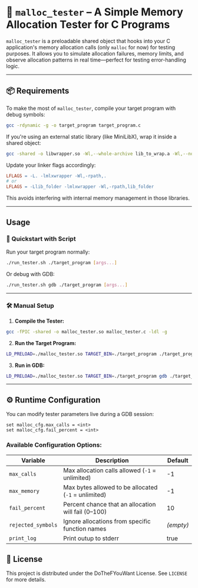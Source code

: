 # 🧪 `malloc_tester` – A Simple Memory Allocation Tester for C Programs

`malloc_tester` is a preloadable shared object that hooks into your C application's memory allocation calls (only `malloc` for now) for testing purposes. It allows you to simulate allocation failures, memory limits, and observe allocation patterns in real time—perfect for testing error-handling logic.

---

## 📦 Requirements

To make the most of `malloc_tester`, compile your target program with debug symbols:

```bash
gcc -rdynamic -g -o target_program target_program.c
```

If you're using an external static library (like MiniLibX), wrap it inside a shared object:

```bash
gcc -shared -o libwrapper.so -Wl,--whole-archive lib_to_wrap.a -Wl,--no-whole-archive
```

Update your linker flags accordingly:

```makefile
LFLAGS = -L. -lmlxwrapper -Wl,-rpath,.
# or
LFLAGS = -Llib_folder -lmlxwrapper -Wl,-rpath,lib_folder
```

This avoids interfering with internal memory management in those libraries.

---

## Usage

### 🚀 Quickstart with Script

Run your target program normally:

```bash
./run_tester.sh ./target_program [args...]
```

Or debug with GDB:

```bash
./run_tester.sh gdb ./target_program [args...]
```

---

### 🛠️ Manual Setup

1. **Compile the Tester:**

```bash
gcc -fPIC -shared -o malloc_tester.so malloc_tester.c -ldl -g
```

2. **Run the Target Program:**

```bash
LD_PRELOAD=./malloc_tester.so TARGET_BIN=./target_program ./target_program
```

3. **Run in GDB:**

```bash
LD_PRELOAD=./malloc_tester.so TARGET_BIN=./target_program gdb ./target_program
```

---

## ⚙️ Runtime Configuration

You can modify tester parameters live during a GDB session:

```gdb
set malloc_cfg.max_calls = <int>
set malloc_cfg.fail_percent = <int>
```

### Available Configuration Options:

| Variable           | Description                                         | Default     |
|--------------------|-----------------------------------------------------|-------------|
| `max_calls`        | Max allocation calls allowed (`-1` = unlimited)     | -1          |
| `max_memory`       | Max bytes allowed to be allocated (`-1` = unlimited)| -1          |
| `fail_percent`     | Percent chance that an allocation will fail (0–100) | 10          |
| `rejected_symbols` | Ignore allocations from specific function names     | *(empty)*   |
| `print_log`        | Print outup to stderr                               | true        |

## 📜 License

This project is distributed under the DoTheFYouWant License. See `LICENSE` for more details.
